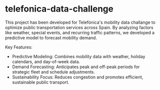 # telefonica-data-challenge

This project has been developed for Telefónica's mobility data challange to optimize public transportation services across Spain. By analyzing factors like weather, special events, and recurring traffic patterns, we developed a predictive model to forecast mobility demand.

Key Features:
* Predictive Modeling: Combines mobility data with weather, holiday calendars, and day-of-week data.
* Demand Forecasting: Anticipates peak and off-peak periods for strategic fleet and schedule adjustments.
* Sustainability Focus: Reduces congestion and promotes efficient, sustainable public transport.
